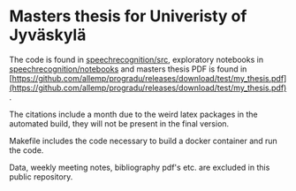 # Masters thesis for Univeristy of Jyväskylä
The code is found in [speechrecognition/src](speechrecognition/src), exploratory notebooks in [speechrecognition/notebooks](speechrecognition/notebooks) and masters thesis PDF is found in [https://github.com/allemp/progradu/releases/download/test/my_thesis.pdf](https://github.com/allemp/progradu/releases/download/test/my_thesis.pdf).

The citations include a month due to the weird latex packages in the automated build, they will not be present in the final version.

Makefile includes the code necessary to build a docker container and run the code.

Data, weekly meeting notes, bibliography pdf's etc. are excluded in this public repository.
